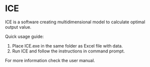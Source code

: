 # ICE

ICE is a software creating multidimensional model to calculate optimal output value.

Quick usage guide:
1. Place ICE.exe in the same folder as Excel file with data.
2. Run ICE and follow the instructions in command prompt.

For more information check the user manual.
